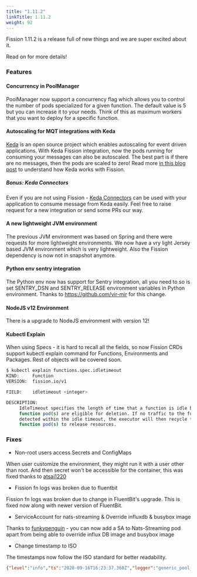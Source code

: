 ```yaml
---
title: "1.11.2"
linkTitle: 1.11.2
weight: 92
---
```


Fission 1.11.2 is a release full of new things and we are super excited about it.

Read on for more details!

### Features

#### Concurrency in PoolManager

PoolManager now support a concurrency flag which allows you to control the number of pods specialized for a given function.
The default value is 5 but you can increase it to your needs.
Think of this as maximum workers that you want to deploy for a specific function.

#### Autoscaling for MQT integrations with Keda

[Keda](https://keda.sh/) is an open source project which enables autoscaling for event driven applications.
With Keda Fission integration, now the pods running for consuming your messages can also be autoscaled.
The best part is if there are no messages, then the pods are scaled to zero!
Read more [in this blog post](/blog/event-driven-scaling-fission-function-using-keda/) to understand how Keda works with Fission.

##### Bonus: Keda Connectors

Even if you are not using Fission - [Keda Connectors](https://github.com/fission/keda-connectors) can be used with your application to consume message from Keda easily.
Feel free to raise request for a new integration or send some PRs our way.

#### A new lightweight JVM environment

The previous JVM environment was based on Spring and there were requests for more lightweight environments.
We now have a vry light Jersey based JVM environment which is very lightweight.
Also the Fission dependency is now not in snapshot anymore.

#### Python env sentry integration

The Python env now has support for Sentry integration, all you need to so is set SENTRY_DSN and SENTRY_RELEASE environment variables in Python environment.
Thanks to https://github.com/vir-mir for this change.

#### NodeJS v12 Environment

There is a upgrade to NodeJS environment with version 12!

#### Kubectl Explain

When using Specs - it is hard to recall all the fields, so now Fission CRDs support kubectl explain command for Functions, Environments and Packages.
Rest of objects will be covered soon.

```bash
$ kubectl explain functions.spec.idletimeout
KIND:     Function
VERSION:  fission.io/v1

FIELD:    idletimeout <integer>

DESCRIPTION:
     IdleTimeout specifies the length of time that a function is idle before the
     function pod(s) are eligible for deletion. If no traffic to the function is
     detected within the idle timeout, the executor will then recycle the
     function pod(s) to release resources.
```

### Fixes

* Non-root users access Secrets and ConfigMaps

When user customize the environment, they might run it with a user other than root.
And then secret won't be accessible for the container, this was fixed thanks to [atsai1220](https://github.com/atsai1220)

* Fission fn logs was broken due to fluentbit

Fission fn logs was broken due to change in FluentBit's upgrade.
This is fixed now along with newer version of FluentBit.

* ServiceAccount for nats-streaming & Override influxdb & busybox image

Thanks to [funkypenguin](https://github.com/funkypenguin) - you can now add a SA to Nats-Streaming pod apart from being able to override influx DB image and busybox image

* Change timestamp to ISO

The timestamps now follow the ISO standard for better readability.

```json
{"level":"info","ts":"2020-09-16T16:23:37.360Z","logger":"generic_pool_manager","caller":"poolmgr/gpm.go:637","msg":"release idle function resources","function":"hello","address":"10.244.0.19:8888","executor":"poolmgr","pod":"poolmgr-py-default-1252-799fbf767c-kbdgm"}
```